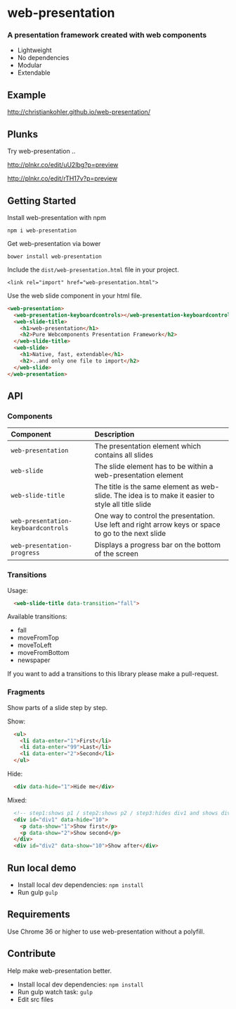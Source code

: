 web-presentation
========

### A presentation framework created with web components

* Lightweight
* No dependencies
* Modular
* Extendable

## Example
http://christiankohler.github.io/web-presentation/

## Plunks
Try web-presentation ..

http://plnkr.co/edit/uU2lbg?p=preview

http://plnkr.co/edit/rTH17v?p=preview

## Getting Started

Install web-presentation with npm

    npm i web-presentation

Get web-presentation via bower

    bower install web-presentation

Include the `dist/web-presentation.html` file in your project.

    <link rel="import" href="web-presentation.html">

Use the web slide component in your html file.

```html
<web-presentation>
  <web-presentation-keyboardcontrols></web-presentation-keyboardcontrols>
  <web-slide-title>
    <h1>web-presentation</h1>
    <h2>Pure Webcomponents Presentation Framework</h2>
  </web-slide-title>
  <web-slide>
    <h1>Native, fast, extendable</h1>
    <h2>..and only one file to import</h2>
  </web-slide>
</web-presentation>
```

## API

### Components

|Component|Description|
|:--------|:----------|
|`web-presentation`|The presentation element which contains all slides|
|`web-slide`|The slide element has to be within a web-presentation element|
|`web-slide-title`|The title is the same element as web-slide. The idea is to make it easier to style all title slide|
|`web-presentation-keyboardcontrols`|One way to control the presentation. Use left and right arrow keys or space to go to the next slide|
|`web-presentation-progress`|Displays a progress bar on the bottom of the screen|

### Transitions
Usage:

```html
  <web-slide-title data-transition="fall">
```

Available transitions:
* fall
* moveFromTop
* moveToLeft
* moveFromBottom
* newspaper

If you want to add a transitions to this library please make a pull-request.

### Fragments
Show parts of a slide step by step.

Show:

```html
  <ul>
    <li data-enter="1">First</li>
    <li data-enter="99">Last</li>
    <li data-enter="2">Second</li>
  </ul>
```

Hide: 

```html
  <div data-hide="1">Hide me</div>
```

Mixed:

```html
  <!-- step1:shows p1 / step2:shows p2 / step3:hides div1 and shows div2-->
  <div id="div1" data-hide="10">
    <p data-show="1">Show first</p>
    <p data-show="2">Show second</p>
  </div>
  <div id="div2" data-show="10">Show after</div>
```

## Run local demo
* Install local dev dependencies: `npm install`
* Run gulp `gulp`

## Requirements
Use Chrome 36 or higher to use web-presentation without a polyfill.

## Contribute
Help make web-presentation better.

* Install local dev dependencies: `npm install`
* Run gulp watch task: `gulp`
* Edit src files
